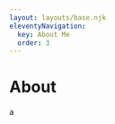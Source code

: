 ```yaml
---
layout: layouts/base.njk
eleventyNavigation:
  key: About Me
  order: 3
---
```

# About  

<iconify-icon icon="mdi:home"></iconify-icon> a 